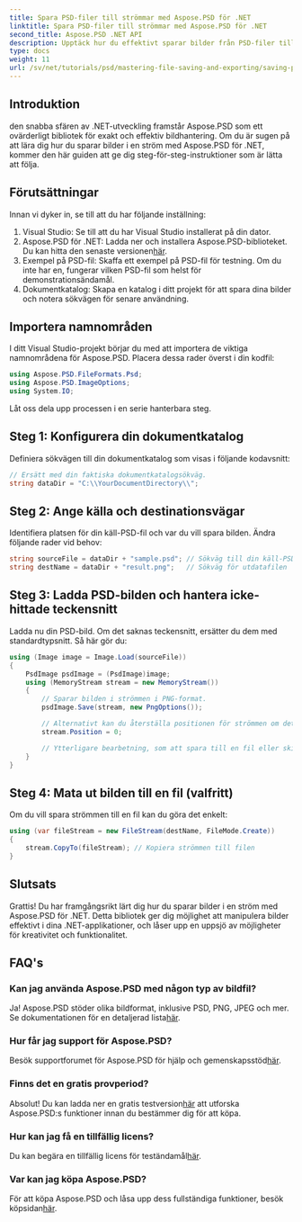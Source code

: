 ```yaml
---
title: Spara PSD-filer till strömmar med Aspose.PSD för .NET
linktitle: Spara PSD-filer till strömmar med Aspose.PSD för .NET
second_title: Aspose.PSD .NET API
description: Upptäck hur du effektivt sparar bilder från PSD-filer till strömmar med Aspose.PSD för .NET. Den här omfattande steg-för-steg-guiden täcker förutsättningar, koder och tekniker.
type: docs
weight: 11
url: /sv/net/tutorials/psd/mastering-file-saving-and-exporting/saving-psd-files-to-streams/
---
```

## Introduktion

den snabba sfären av .NET-utveckling framstår Aspose.PSD som ett ovärderligt bibliotek för exakt och effektiv bildhantering. Om du är sugen på att lära dig hur du sparar bilder i en ström med Aspose.PSD för .NET, kommer den här guiden att ge dig steg-för-steg-instruktioner som är lätta att följa.

## Förutsättningar

Innan vi dyker in, se till att du har följande inställning:

1. Visual Studio: Se till att du har Visual Studio installerat på din dator.
2.  Aspose.PSD för .NET: Ladda ner och installera Aspose.PSD-biblioteket. Du kan hitta den senaste versionen[här](https://releases.aspose.com/psd/net/).
3. Exempel på PSD-fil: Skaffa ett exempel på PSD-fil för testning. Om du inte har en, fungerar vilken PSD-fil som helst för demonstrationsändamål.
4. Dokumentkatalog: Skapa en katalog i ditt projekt för att spara dina bilder och notera sökvägen för senare användning.

## Importera namnområden

I ditt Visual Studio-projekt börjar du med att importera de viktiga namnområdena för Aspose.PSD. Placera dessa rader överst i din kodfil:

```csharp
using Aspose.PSD.FileFormats.Psd;
using Aspose.PSD.ImageOptions;
using System.IO;
```

Låt oss dela upp processen i en serie hanterbara steg.

## Steg 1: Konfigurera din dokumentkatalog

Definiera sökvägen till din dokumentkatalog som visas i följande kodavsnitt:

```csharp
// Ersätt med din faktiska dokumentkatalogsökväg.
string dataDir = "C:\\YourDocumentDirectory\\";
```

## Steg 2: Ange källa och destinationsvägar

Identifiera platsen för din käll-PSD-fil och var du vill spara bilden. Ändra följande rader vid behov:

```csharp
string sourceFile = dataDir + "sample.psd"; // Sökväg till din käll-PSD-fil
string destName = dataDir + "result.png";   // Sökväg för utdatafilen
```

## Steg 3: Ladda PSD-bilden och hantera icke-hittade teckensnitt

Ladda nu din PSD-bild. Om det saknas teckensnitt, ersätter du dem med standardtypsnitt. Så här gör du:

```csharp
using (Image image = Image.Load(sourceFile))
{
    PsdImage psdImage = (PsdImage)image;
    using (MemoryStream stream = new MemoryStream())
    {
        // Sparar bilden i strömmen i PNG-format.
        psdImage.Save(stream, new PngOptions());

        // Alternativt kan du återställa positionen för strömmen om det behövs
        stream.Position = 0;

        // Ytterligare bearbetning, som att spara till en fil eller skicka över ett nätverk, kan göras här.
    }
}
```

## Steg 4: Mata ut bilden till en fil (valfritt)

Om du vill spara strömmen till en fil kan du göra det enkelt:

```csharp
using (var fileStream = new FileStream(destName, FileMode.Create))
{
    stream.CopyTo(fileStream); // Kopiera strömmen till filen
}
```

## Slutsats

Grattis! Du har framgångsrikt lärt dig hur du sparar bilder i en ström med Aspose.PSD för .NET. Detta bibliotek ger dig möjlighet att manipulera bilder effektivt i dina .NET-applikationer, och låser upp en uppsjö av möjligheter för kreativitet och funktionalitet.

## FAQ's

### Kan jag använda Aspose.PSD med någon typ av bildfil?
 Ja! Aspose.PSD stöder olika bildformat, inklusive PSD, PNG, JPEG och mer. Se dokumentationen för en detaljerad lista[här](https://reference.aspose.com/psd/net/).

### Hur får jag support för Aspose.PSD?
 Besök supportforumet för Aspose.PSD för hjälp och gemenskapsstöd[här](https://forum.aspose.com/c/psd/34).

### Finns det en gratis provperiod?
 Absolut! Du kan ladda ner en gratis testversion[här](https://releases.aspose.com/) att utforska Aspose.PSD:s funktioner innan du bestämmer dig för att köpa.

### Hur kan jag få en tillfällig licens?
 Du kan begära en tillfällig licens för teständamål[här](https://purchase.conholdate.com/temporary-license/).

### Var kan jag köpa Aspose.PSD?
 För att köpa Aspose.PSD och låsa upp dess fullständiga funktioner, besök köpsidan[här](https://purchase.conholdate.com/buy).